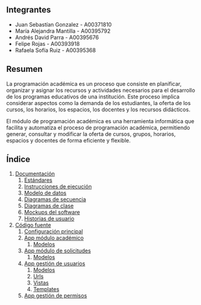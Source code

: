 ## Integrantes

- Juan Sebastían Gonzalez - A00371810
- María Alejandra Mantilla - A00395792
- Andrés David Parra - A00395676
- Felipe Rojas - A00393918
- Rafaela Sofía Ruiz - A00395368

## Resumen

La programación académica es un proceso que consiste en planificar, organizar y asignar los recursos y actividades necesarios para el desarrollo de los programas educativos de una institución. Este proceso implica considerar aspectos como la demanda de los estudiantes, la oferta de los cursos, los horarios, los espacios, los docentes y los recursos didácticos.

El módulo de programación académica es una herramienta informática que facilita y automatiza el proceso de programación académica, permitiendo generar, consultar y modificar la oferta de cursos, grupos, horarios, espacios y docentes de forma eficiente y flexible.

## Índice

1. [Documentación](https://github.com/ICESI-PI1-2024A-G1/proyecto-t3/blob/main/docs)
   1. [Estándares](https://github.com/ICESI-PI1-2024A-G1/proyecto-t3/blob/main/docs/estandares.md)
   2. [Instrucciones de ejecución](https://github.com/ICESI-PI1-2024A-G1/proyecto-t3/blob/main/docs/Intrucciones%20de%20ejecuci%C3%B3n.md)
   3. [Modelo de datos](https://github.com/ICESI-PI1-2024A-G1/proyecto-t3/blob/main/docs/modelo-de-datos)
   4. [Diagramas de secuencia](https://github.com/ICESI-PI1-2024A-G1/proyecto-t3/blob/main/docs/diagrama-de-secuencias)
   5. [Diagramas de clase](https://github.com/ICESI-PI1-2024A-G1/proyecto-t3/blob/main/docs/diagrama-de-clases)
   6. [Mockups del software](https://www.figma.com/file/oTIc7p5ozw3cuBbPs0kh8f/Project-CCSA?type=design&node-id=497%3A10919&mode=design&t=DAL51mH1yFFMP4df-1)
   7. [Historias de usuario](https://github.com/ICESI-PI1-2024A-G1/proyecto-t3/blob/main/docs/Historias%20de%20usuario.pdf)
2. [Código fuente](https://github.com/ICESI-PI1-2024A-G1/proyecto-t3/blob/main/src)
   1. [Configuración principal](https://github.com/ICESI-PI1-2024A-G1/proyecto-t3/blob/main/src/ccsa_project)
   2. [App módulo académico](https://github.com/ICESI-PI1-2024A-G1/proyecto-t3/blob/main/src/academico)
      1. [Modelos](https://github.com/ICESI-PI1-2024A-G1/proyecto-t3/blob/main/src/academico/models.py)
   3. [App módulo de solicitudes](https://github.com/ICESI-PI1-2024A-G1/proyecto-t3/blob/main/src/solicitud)
      1. [Modelos](https://github.com/ICESI-PI1-2024A-G1/proyecto-t3/blob/main/src/solicitud/models.py)
   4. [App gestión de usuarios](https://github.com/ICESI-PI1-2024A-G1/proyecto-t3/blob/main/src/usuarios)
      1. [Modelos](https://github.com/ICESI-PI1-2024A-G1/proyecto-t3/blob/main/src/usuarios/models.py)
      2. [Urls](https://github.com/ICESI-PI1-2024A-G1/proyecto-t3/blob/main/src/usuarios/urls.py)
      3. [Vistas](https://github.com/ICESI-PI1-2024A-G1/proyecto-t3/blob/main/src/usuarios/views.py)
      4. [Templates](https://github.com/ICESI-PI1-2024A-G1/proyecto-t3/blob/main/src/usuarios/templates)
   5. [App gestión de permisos](https://github.com/ICESI-PI1-2024A-G1/proyecto-t3/blob/main/src/permisos)
